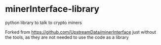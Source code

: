 # minerInterface-library
python library to talk to crypto miners

Forked from https://github.com/UpstreamData/minerInterface just without the tools, as they are not needed to use the code as a library
